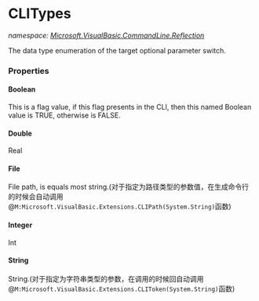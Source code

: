 ﻿# CLITypes
_namespace: [Microsoft.VisualBasic.CommandLine.Reflection](./index.md)_

The data type enumeration of the target optional parameter switch.




### Properties

#### Boolean
This is a flag value, if this flag presents in the CLI, then this named Boolean value is TRUE, otherwise is FALSE.
#### Double
Real
#### File
File path, is equals most string.(对于指定为路径类型的参数值，在生成命令行的时候会自动调用@``M:Microsoft.VisualBasic.Extensions.CLIPath(System.String)``函数)
#### Integer
Int
#### String
String.(对于指定为字符串类型的参数，在调用的时候回自动调用@``M:Microsoft.VisualBasic.Extensions.CLIToken(System.String)``函数)
